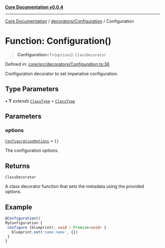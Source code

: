 [**Core Documentation v0.0.4**](../../../README.md)

***

[Core Documentation](../../../modules.md) / [decorators/Configuration](../README.md) / Configuration

# Function: Configuration()

> **Configuration**\<`T`\>(`options`): `ClassDecorator`

Defined in: [core/src/decorators/Configuration.ts:36](https://github.com/stonemjs/core/blob/93efe04ef1a71ad6f49c3b315da54d45ace50f23/src/decorators/Configuration.ts#L36)

Configuration decorator to set imperative configuration.

## Type Parameters

• **T** *extends* [`ClassType`](../../../declarations/type-aliases/ClassType.md) = [`ClassType`](../../../declarations/type-aliases/ClassType.md)

## Parameters

### options

[`ConfigurationOptions`](../interfaces/ConfigurationOptions.md) = `{}`

The configuration options.

## Returns

`ClassDecorator`

A class decorator function that sets the metadata using the provided options.

## Example

```typescript
@Configuration()
MyConfiguration {
 configure (blueprint): void | Promise<void> {
   blueprint.set('name.name', {})
 }
}
```
